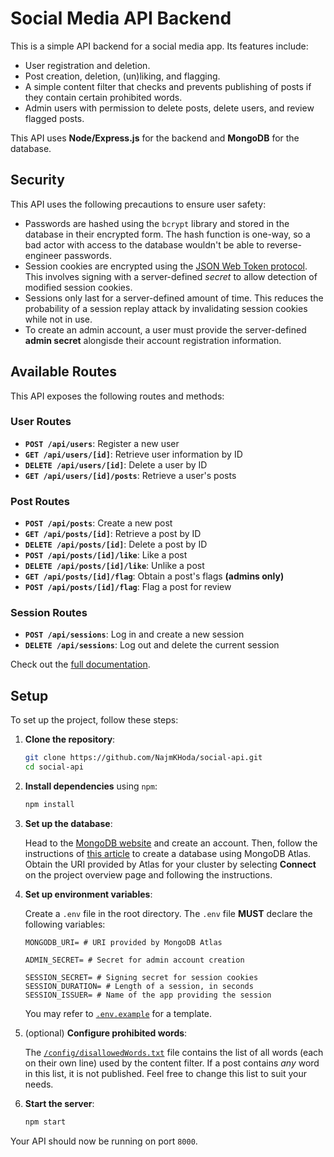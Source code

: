 # Social Media API Backend

This is a simple API backend for a social media app. Its features include:

- User registration and deletion.
- Post creation, deletion, (un)liking, and flagging.
- A simple content filter that checks and prevents publishing of posts if they contain certain prohibited words.
- Admin users with permission to delete posts, delete users, and review flagged posts.

This API uses **Node/Express.js** for the backend and **MongoDB** for the database.

## Security

This API uses the following precautions to ensure user safety:

- Passwords are hashed using the `bcrypt` library and stored in the database in their encrypted form. The hash function is one-way, so a bad actor with access to the database wouldn't be able to reverse-engineer passwords.
- Session cookies are encrypted using the [JSON Web Token protocol](https://datatracker.ietf.org/doc/html/rfc7519). This involves signing with a server-defined *secret* to allow detection of modified session cookies.
- Sessions only last for a server-defined amount of time. This reduces the probability of a session replay attack by invalidating session cookies while not in use.
- To create an admin account, a user must provide the server-defined **admin secret** alongisde their account registration information.

## Available Routes

This API exposes the following routes and methods:

### User Routes
- **`POST /api/users`**: Register a new user
- **`GET /api/users/[id]`**: Retrieve user information by ID
- **`DELETE /api/users/[id]`**: Delete a user by ID
- **`GET /api/users/[id]/posts`**: Retrieve a user's posts

### Post Routes
- **`POST /api/posts`**: Create a new post
- **`GET /api/posts/[id]`**: Retrieve a post by ID
- **`DELETE /api/posts/[id]`**: Delete a post by ID
- **`POST /api/posts/[id]/like`**: Like a post
- **`DELETE /api/posts/[id]/like`**: Unlike a post
- **`GET /api/posts/[id]/flag`**: Obtain a post's flags **(admins only)**
- **`POST /api/posts/[id]/flag`**: Flag a post for review

### Session Routes
- **`POST /api/sessions`**: Log in and create a new session
- **`DELETE /api/sessions`**: Log out and delete the current session

Check out the [full documentation](./docs/docs.md).

## Setup

To set up the project, follow these steps:

1. **Clone the repository**:
    ```sh
    git clone https://github.com/NajmKHoda/social-api.git
    cd social-api
    ```

2. **Install dependencies** using `npm`:
    ```sh
    npm install
    ```

3. **Set up the database**:

    Head to the [MongoDB website](https://www.mongodb.com/) and create an account. Then, follow the instructions of [this article](https://www.mongodb.com/resources/products/fundamentals/create-database#using-the-mongodb-atlas-ui) to create a database using MongoDB Atlas. Obtain the URI provided by Atlas for your cluster by selecting **Connect** on the project overview page and following the instructions.

4. **Set up environment variables**:

    Create a `.env` file in the root directory. The `.env` file **MUST** declare the following variables:
    ```env
    MONGODB_URI= # URI provided by MongoDB Atlas

    ADMIN_SECRET= # Secret for admin account creation
    
    SESSION_SECRET= # Signing secret for session cookies
    SESSION_DURATION= # Length of a session, in seconds
    SESSION_ISSUER= # Name of the app providing the session
    ```
    You may refer to [`.env.example`](/.env.example) for a template.

4. (optional) **Configure prohibited words**:

    The [`/config/disallowedWords.txt`](/config/disallowedWords.txt) file contains the list of all words (each on their own line) used by the content filter. If a post contains *any* word in this list, it is not published. Feel free to change this list to suit your needs.

5. **Start the server**:
    ```sh
    npm start
    ```

Your API should now be running on port `8000`.